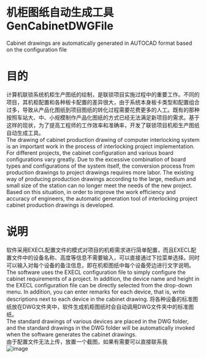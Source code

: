 # 机柜图纸自动生成工具 GenCabinetDWGFile  
Cabinet drawings are automatically generated in AUTOCAD format based on the configuration file

# 目的  
计算机联锁系统机柜生产图纸的绘制，是联锁项目实施过程中的重要工作。不同的项目，其机柜配置和各种板卡配置的差异很大，由于系统本身板卡类型和配置组合过多，导致从产品化图纸到项目图纸的转化过程需要花费更多的人工。既有的那种按照车站大、中、小规模制作产品化图纸的方式已经无法满足新项目的需求。基于这样的现状，为了提高工程师的工作效率和准确率，开发了联锁项目机柜生产图纸自动生成工具。  
The drawing of cabinet production drawing of computer interlocking system is an important work in the process of interlocking project implementation. For different projects, the cabinet configuration and various board configurations vary greatly. Due to the excessive combination of board types and configurations of the system itself, the conversion process from production drawings to project drawings requires more labor. The existing way of producing production drawings according to the large, medium and small size of the station can no longer meet the needs of the new project. Based on this situation, in order to improve the work efficiency and accuracy of engineers, the automatic generation tool of interlocking project cabinet production drawings is developed.  

# 说明  
软件采用EXECL配置文件的模式对项目的机柜需求进行简单配置，而且EXECL配置文件中的设备名称、高度等信息不需要输入，可以直接通过下拉菜单选择。同时可以输入对每个设备的备注信息，即在机柜图纸中每个设备旁边进行文字说明。  
The software uses the EXECL configuration file to simply configure the cabinet requirements of a project. In addition, the device name and height in the EXECL configuration file can be directly selected from the drop-down menu. In addition, you can enter remarks for each device, that is, write descriptions next to each device in the cabinet drawing. 
将各种设备的标准图纸放在DWG文件夹中，软件生成机柜图纸时会自动调用DWG文件夹中的标准图纸。  
The standard drawings of various devices are placed in the DWG folder, and the standard drawings in the DWG folder will be automatically invoked when the software generates the cabinet drawings.  
由于配置文件无法上传，放置一个截图，如果有需要可以直接联系我  
![image](https://github.com/60464/GenCabinetDWGFile/assets/47840658/80e285d9-d9f2-4878-a8fc-be88d453622f)



